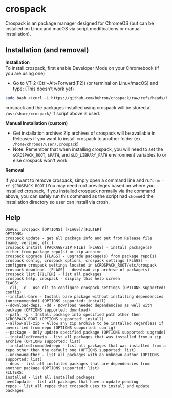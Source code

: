 # crospack
Crospack is an package manager designed for ChromeOS (but can be installed on Linux and macOS via script modifications or manual installation).
## Installation (and removal)
**Installation**<br>
To install crospack, first enable Developer Mode on your Chromebook (if you are using one)
* Go to VT-2 (Ctrl+Alt+Forward(F2)) (or terminal on Linux/macOS) and type:
(This doesn't work yet)
```sh
sudo bash <(curl -L https://github.com/buhron/crospack/raw/refs/heads/beta/installers/install-x86_64.sh)
```
crospack and the packages installed using crospack will be stored at `/usr/share/crospack/` if script above is used.<br>

**Manual Installation (custom)**<br>
* Get installation archive: Zip archives of crospack will be available in Releases if you want to install crospack to another folder (ex. `/home/chronos/user/.crospack`)
* Note: Remember that when installing crospack, you will need to set the `$CROSPACK_ROOT`, `$PATH`, and `$LD_LIBRARY_PATH` environment variables to or else crospack won't work.
  
**Removal**<br>

If you want to remove crospack, simply open a command line and run: `rm -rf $CROSPACK_ROOT` (You may need root previleges based on where you installed crospack, if you installed crospack normally via the command above, you can safely run this command as the script had `chown`ed the installation directory so user can install via crosh.

## Help
```
USAGE: crospack [OPTIONS] [FLAGS]/[FILTER]
OPTIONS:
crospack update - get all package info and put from Release file (name, version, etc.)
crospack install [PACKAGE/ZIP FILE] [FLAGS] - install package(s) either from package repo(s) or zip archive
crospack upgrade [FLAGS] - upgrade package(s) from package repo(s)
crospack config, crospack options, crospack settings [FLAGS] - configure crospack settings located in $CROSPACK_ROOT/etc/crospack
crospack download  [FLAGS] - download zip archive of package(s)
crospack list [FILTER] - list all packages
crospack help, crospack - display this help screen
FLAGS:
--cli, -c - use cli to configure crospack settings (OPTIONS supported: config)
--install-bare - Install bare package without installing dependencies (unrecommended) (OPTIONS supported: install)
--download-deps, -dd - Download needed dependencies as well with package (OPTIONS supported: download)
--path, -p - Install package into specified path other then $CROSPACK_ROOT (OPTIONS supported: install)
--allow-all-zip - Allow any zip archive to be installed regardless if unverified from repo (OPTIONS supported: config)
--package - Only update specified package (OPTIONS supported: upgrade)
--installedfromzip - list all packages that was installed from a zip archive (OPTIONS supported: list)
--installedfromaddedrepo - list all packages that was installed from a repo other then the default one (OPTIONS supported: list)
--unknownauthor - list all packages with an unknown author (OPTIONS supported: list)
--deps - list all installed packages that are dependencies from another package (OPTIONS supported: list)
FILTERS:
installed - list all installed packages
need2update - list all packages that have a update pending
repos - list all repos that crospack uses to install and update packages
```
